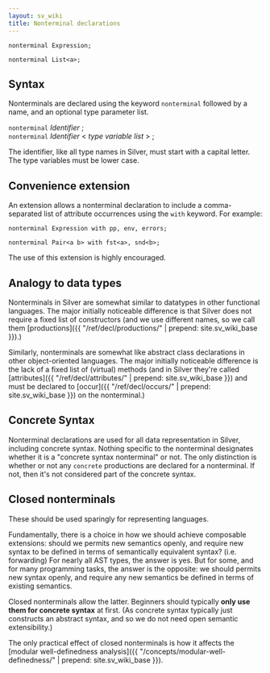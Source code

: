 ```yaml
---
layout: sv_wiki
title: Nonterminal declarations
---
```



```
nonterminal Expression;

nonterminal List<a>;
```

## Syntax

Nonterminals are declared using the keyword `nonterminal` followed by a name, and an optional type parameter list.

`nonterminal` _Identifier_ ; <br />
`nonterminal` _Identifier_ < _type variable list_ > ;

The identifier, like all type names in Silver, must start with a capital letter.  The type variables must be lower case.

## Convenience extension

An extension allows a nonterminal declaration to include a comma-separated list of attribute occurrences using the `with` keyword.  For example:

```
nonterminal Expression with pp, env, errors;

nonterminal Pair<a b> with fst<a>, snd<b>;
```

The use of this extension is highly encouraged.

## Analogy to data types

Nonterminals in Silver are somewhat similar to datatypes in other functional languages. The major initially noticeable difference is that Silver does not require a fixed list of constructors (and we use different names, so we call them [productions]({{ "/ref/decl/productions/" | prepend: site.sv_wiki_base }}).)

Similarly, nonterminals are somewhat like abstract class declarations in other object-oriented languages. The major initially noticeable difference is the lack of a fixed list of (virtual) methods (and in Silver they're called [attributes]({{ "/ref/decl/attributes/" | prepend: site.sv_wiki_base }}) and must be declared to [occur]({{ "/ref/decl/occurs/" | prepend: site.sv_wiki_base }}) on the nonterminal.)

## Concrete Syntax

Nonterminal declarations are used for all data representation in Silver, including concrete syntax.  Nothing specific to the nonterminal designates whether it is a "concrete syntax nonterminal" or not.  The only distinction is whether or not any `concrete` productions are declared for a nonterminal.  If not, then it's not considered part of the concrete syntax.

## Closed nonterminals

These should be used sparingly for representing languages.

Fundamentally, there is a choice in how we should achieve composable extensions: should we permits new semantics openly, and require new syntax to be defined in terms of semantically equivalent syntax? (i.e. forwarding) For nearly all AST types, the answer is yes. But for some, and for many programming tasks, the answer is the opposite: we should permits new syntax openly, and require any new semantics be defined in terms of existing semantics.

Closed nonterminals allow the latter. Beginners should typically **only use them for concrete syntax** at first. (As concrete syntax typically just constructs an abstract syntax, and so we do not need open semantic extensibility.)

The only practical effect of closed nonterminals is how it affects the [modular well-definedness analysis]({{ "/concepts/modular-well-definedness/" | prepend: site.sv_wiki_base }}).
